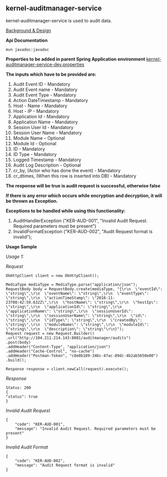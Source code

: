 ## kernel-auditmanager-service
kernel-auditmanager-service is used to audit data.

[Background & Design](../../design/kernel/kernel-auditmanager.md)

**Api Documentation**


```
mvn javadoc:javadoc
```

**Properties to be added in parent Spring Application environment**
[kernel-auditmanager-service-dev.properties](../../config/kernel-auditmanager-service-dev.properties)


**The inputs which have to be provided are:**
1. Audit Event ID - Mandatory
2. Audit Event name - Mandatory
3. Audit Event Type - Mandatory
4. Action DateTimestamp - Mandatory
5. Host - Name - Mandatory
6. Host - IP - Mandatory
7. Application Id - Mandatory
8. Application Name - Mandatory
9. Session User Id - Mandatory
10. Session User Name - Mandatory
11. Module Name – Optional
12. Module Id - Optional
13. ID - Mandatory
14. ID Type - Mandatory
15. Logged Timestamp - Mandatory
16. Audit Log Description - Optional
17. cr_by, (Actor who has done the event) - Mandatory
18. cr_dtimes, (When this row is inserted into DB) - Mandatory


**The response will be true is audit request is successful, otherwise false** 

**If there is any error which occurs while encryption and decryption, it will be thrown as Exception.** 

**Exceptions to be handled while using this functionality:**

1. AuditHandlerException ("KER-AUD-001", "Invalid Audit Request. Required parameters must be present")
2. InvalidFormatException ("KER-AUD-002", "Audit Request format is invalid");

**Usage Sample**

  *Usage 1:*
  
  *Request*
  
  ```
OkHttpClient client = new OkHttpClient();

MediaType mediaType = MediaType.parse("application/json");
RequestBody body = RequestBody.create(mediaType, "{\r\n  \"eventId\": \"string\",\r\n  \"eventName\": \"string\",\r\n  \"eventType\": \"string\",\r\n  \"actionTimeStamp\": \"2018-11-23T08:42:59.632Z\",\r\n  \"hostName\": \"string\",\r\n  \"hostIp\": \"string\",\r\n  \"applicationId\": \"string\",\r\n  \"applicationName\": \"string\",\r\n  \"sessionUserId\": \"string\",\r\n  \"sessionUserName\": \"string\",\r\n  \"id\": \"string\",\r\n  \"idType\": \"string\",\r\n  \"createdBy\": \"string\",\r\n  \"moduleName\": \"string\",\r\n  \"moduleId\": \"string\",\r\n  \"description\": \"string\"\r\n}");
Request request = new Request.Builder()
  .url("http://104.211.214.143:8081/auditmanager/audits")
  .post(body)
  .addHeader("Content-Type", "application/json")
  .addHeader("Cache-Control", "no-cache")
  .addHeader("Postman-Token", "c8e0b189-346c-47ac-89dc-4b2ab5650e00")
  .build();

Response response = client.newCall(request).execute();
  ```
  
  *Response*
  
  ```
Status: 200
{
  "status": true
}
  ```
  
  


 *Invalid Audit Request*

```
{
    "code": "KER-AUD-001",
    "message": "Invalid Audit Request. Required parameters must be present"
}
```
 

 *Invalid Audit Format*

```
{
    "code": "KER-AUD-002",
    "message": "Audit Request format is invalid"
}
```

